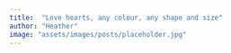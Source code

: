 ```yaml
---
title:  "Love hearts, any colour, any shape and size"
author: "Heather"
image: "assets/images/posts/placeholder.jpg"
---
```

